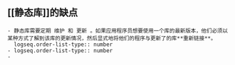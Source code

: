 ## [[静态库]]的缺点
	- 静态库需要定期 维护 和 更新 。如果应用程序员想要使用一个库的最新版本，他们必须以某种方式了解到该库的更新情况，然后显式地将他们的程序与更新了的库**重新链接**。
	  logseq.order-list-type:: number
	- logseq.order-list-type:: number
	-